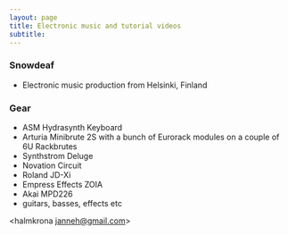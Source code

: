 ```yaml
---
layout: page
title: Electronic music and tutorial videos
subtitle:
---
```


### Snowdeaf
- Electronic music production from Helsinki, Finland


### Gear 

- ASM Hydrasynth Keyboard
- Arturia Minibrute 2S with a bunch of Eurorack modules on a couple of 6U Rackbrutes
- Synthstrom Deluge
- Novation Circuit
- Roland JD-Xi
- Empress Effects ZOIA
- Akai MPD226
- guitars, basses, effects etc

<halmkrona janneh@gmail.com>
